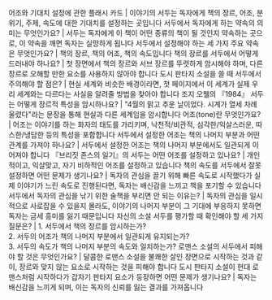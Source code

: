 어조와 기대치 설정에 관한 플래시 카드	| 이야기의 서두는 독자에게 책의 장르, 어조, 분위기, 주제, 속도에 대한 기대치를 설정하는 곳입니다
서두에서 독자에게 하는 약속의 의미는 무엇인가요?	| 서두는 독자에게 이 책이 어떤 종류의 책이 될 것인지 약속하는 곳으로, 이 약속을 깨면 독자는 실망하게 됩니다
서두에서 설정해야 하는 세 가지 주요 약속은 무엇인가요?	| 책의 장르, 책의 어조, 책의 속도입니다
책의 장르를 서두에서 어떻게 드러내야 하나요?	| 첫 장면에서 책의 장르와 서브 장르를 뚜렷하게 암시해야 하며, 다른 장르로 오해할 만한 요소를 사용하지 않아야 합니다
도시 판타지 소설을 쓸 때 서두에서 주의해야 할 점은?	| 현실 세계와 비슷한 배경이라면, 첫 페이지에서 이 세계가 실제 우리 세계와는 다르다는 사실을 알려줄 방법을 찾아야 합니다
조지 오웰의 『1984』 서두는 어떻게 장르적 특성을 암시하나요?	| "4월의 맑고 추운 날이었다. 시계가 열세 차례 울렸다"라는 문장을 통해 현실과 다른 세계임을 암시합니다
어조(tone)란 무엇인가요?	| 어조는 이야기를 하는 화자의 태도를 가리키며, 낙천적/비관적, 심각한/익살스러운, 따스한/냉담한 등의 특성을 포함합니다
서두에서 설정한 어조는 책의 나머지 부분과 어떤 관계를 가져야 하나요?	| 서두에서 설정한 어조는 책의 나머지 부분에서도 일관되게 이어져야 합니다
『브리짓 존스의 일기』의 서두는 어떤 어조를 설정하고 있나요?	| 개인적이고, 익살맞고, 자기 비하적인 어조를 설정하고 있습니다
책의 속도를 서두에서 잘못 설정하면 어떤 문제가 생기나요?	| 독자의 관심을 끌기 위해 빠른 속도로 시작했다가 실제 이야기가 느린 속도로 진행된다면, 독자는 배신감을 느끼고 책을 포기할 수 있습니다
서두에서 독자의 관심을 낚기 위한 술책을 부리면 안 되는 이유는?	| 독자의 관심을 일시적으로 사로잡을 수 있을지 몰라도, 이야기의 나머지 부분이 그 기대에 부응하지 못하면 독자는 금세 흥미를 잃기 때문입니다
자신의 소설 서두를 평가할 때 확인해야 할 세 가지 질문은?	| 1. 서두에서 책의 장르를 암시하는가?<br/>2. 서두의 어조가 책의 나머지 부분에서 일관되게 유지되는가?<br/>3. 서두의 속도가 책의 나머지 부분의 속도와 일치하는가?
로맨스 소설의 서두에서 피해야 할 것은 무엇인가요?	| 달콤한 로맨스 소설을 불쾌한 살인 장면으로 시작하는 것과 같이, 장르와 맞지 않는 요소로 시작하는 것을 피해야 합니다
도시 판타지 소설이 현대 로맨스처럼 시작하다가 갑자기 판타지 요소가 등장하면 어떤 문제가 생기나요?	| 독자는 배신감을 느끼게 되며, 이는 독자의 신뢰를 잃는 결과를 가져옵니다